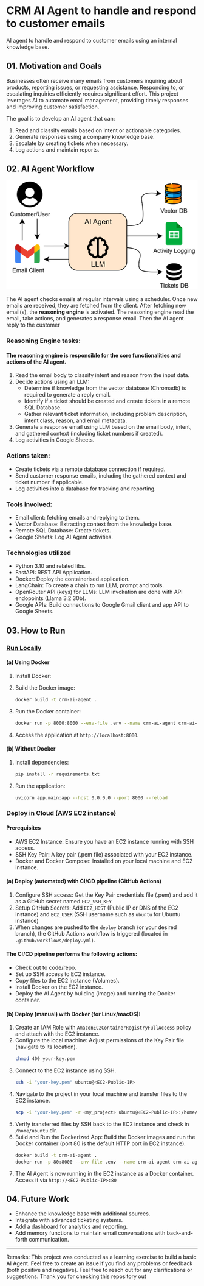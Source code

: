 # CRM AI Agent to handle and respond to customer emails

AI agent to handle and respond to customer emails using an internal knowledge base.

## 01. Motivation and Goals
Businesses often receive many emails from customers inquiring about products, reporting issues, or requesting assistance. Responding to, or escalating inquiries efficiently requires significant effort. This project leverages AI to automate email management, providing timely responses and improving customer satisfaction.

The goal is to develop an AI agent that can:
1. Read and classify emails based on intent or actionable categories.
2. Generate responses using a company knowledge base.
3. Escalate by creating tickets when necessary.
4. Log actions and maintain reports.

## 02. AI Agent Workflow

![AI_Agent_workflow](images/ai_agent_workflow.png)


The AI agent checks emails at regular intervals using a scheduler. Once new emails are received, they are fetched from the client. After fetching new email(s), the **reasoning engine** is activated. The reasoning engine read the email, take actions, and generates a response email. Then the AI agent reply to the customer

### Reasoning Engine tasks:

#### The reasoning engine is responsible for the core functionalities and actions of the AI agent.

1. Read the email body to classify intent and reason from the input data.
2. Decide actions using an LLM:
    - Determine if knowledge from the vector database (Chromadb) is required to generate a reply email.
    - Identify if a ticket should be created and create tickets in a remote SQL Database.
    - Gather relevant ticket information, including problem description, intent class, reason, and email metadata.
3. Generate a response email using LLM based on the email body, intent, and gathered context (including ticket numbers if created).
4. Log activities in Google Sheets.

### Actions taken:
- Create tickets via a remote database connection if required.
- Send customer response emails, including the gathered context and ticket number if applicable.
- Log activities into a database for tracking and reporting.

### Tools involved:
- Email client: fetching emails and replying to them.
- Vector Database:  Extracting context from the knowledge base.
- Remote SQL Database: Create tickets.
- Google Sheets: Log AI Agent activities.

### Technologies utilized
- Python 3.10 and related libs.
- FastAPI: REST API Application.
- Docker: Deploy the containerised application.
- LangChain: To create a chain to run LLM, prompt and tools.
- OpenRouter API (keys) for LLMs: LLM invokation are done with API endopoints (Llama 3.2 30b).
- Google APIs: Build connections to Google Gmail client and app API to Google Sheets.

## 03. How to Run

### <ins>Run Locally</ins>

#### (a) Using Docker
1. Install Docker:

2. Build the Docker image:
   ```bash
   docker build -t crm-ai-agent .
   ```
3. Run the Docker container:
   ```bash
   docker run -p 8000:8000 --env-file .env --name crm-ai-agent crm-ai-agent
   ```
4. Access the application at `http://localhost:8000`.

#### (b) Without Docker
1. Install dependencies:
   ```bash
   pip install -r requirements.txt
   ```
2. Run the application:
   ```bash
   uvicorn app.main:app --host 0.0.0.0 --port 8000 --reload
   ```
### <ins>Deploy in Cloud (AWS EC2 instance)</ins>

#### Prerequisites
- AWS EC2 Instance: Ensure you have an EC2 instance running with SSH access.
- SSH Key Pair: A key pair (.pem file) associated with your EC2 instance.
- Docker and Docker Compose: Installed on your local machine and EC2 instance.

#### (a) Deploy (automated) with CI/CD pipeline (GitHub Actions)

1. Configure SSH access: Get the Key Pair credentials file (.pem) and add it as a GitHub secret named `EC2_SSH_KEY`
2. Setup GitHub Secrets: Add `EC2_HOST` (Public IP or DNS of the EC2 instance) and `EC2_USER` (SSH username such as `ubuntu` for Ubuntu instance)
3.  When changes are pushed to the `deploy` branch (or your desired branch), the GitHub Actions workflow is triggered (located in `.github/workflows/deploy.yml`).

#### The CI/CD pipeline performs the following actions:
- Check out to code/repo.
- Set up SSH access to EC2 instance.
- Copy files to the EC2 instance (Volumes).
- Install Docker on the EC2 instance.
- Deploy the AI Agent by building (image) and running the Docker container.

#### (b) Deploy (manual) with Docker (for Linux/macOS):

1. Create an IAM Role with `AmazonEC2ContainerRegistryFullAccess` policy and attach with the EC2 instance.
2. Configure the local machine: Adjust permissions of the Key Pair file (navigate to its location).
   ```bash 
   chmod 400 your-key.pem
   ``` 
3. Connect to the EC2 instance using SSH.
   ```bash 
   ssh -i "your-key.pem" ubuntu@<EC2-Public-IP>
   ``` 
4. Navigate to the project in your local machine and transfer files to the EC2 instance.
   ```bash 
   scp -i "your-key.pem" -r <my_project> ubuntu@<EC2-Public-IP>:/home/ubuntu/
   ```
5. Verify transferred files by SSH back to the EC2 instance and check in `/home/ubuntu` dir.
6. Build and Run the Dockerized App: Build the Docker images and run the Docker container (port 80 is the default HTTP port in EC2 instance).
   ```bash 
   docker build -t crm-ai-agent .
   docker run -p 80:8000 --env-file .env --name crm-ai-agent crm-ai-agent
   ```
7. The AI Agent is now running in the EC2 instance as a Docker container. Access it via `http://<EC2-Public-IP>:80`

## 04. Future Work
- Enhance the knowledge base with additional sources.
- Integrate with advanced ticketing systems.
- Add a dashboard for analytics and reporting.
- Add memory functions to maintain email conversations with back-and-forth communication.

---
Remarks:
This project was conducted as a learning exercise to build a basic AI Agent. Feel free to create an issue if you find any problems or feedback (both positive and negative). Feel free to reach out for any clarifications or suggestions. Thank you for checking this repository out



